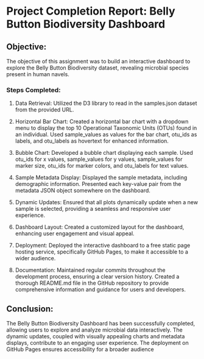 # Project Completion Report: Belly Button Biodiversity Dashboard

## Objective:
The objective of this assignment was to build an interactive dashboard to explore the Belly Button Biodiversity dataset, revealing microbial species present in human navels.

### Steps Completed:

1. Data Retrieval:
Utilized the D3 library to read in the samples.json dataset from the provided URL.

2. Horizontal Bar Chart:
Created a horizontal bar chart with a dropdown menu to display the top 10 Operational Taxonomic Units (OTUs) found in an individual.
Used sample_values as values for the bar chart, otu_ids as labels, and otu_labels as hovertext for enhanced information.

3. Bubble Chart:
Developed a bubble chart displaying each sample.
Used otu_ids for x values, sample_values for y values, sample_values for marker size, otu_ids for marker colors, and otu_labels for text values.

4. Sample Metadata Display:
Displayed the sample metadata, including demographic information.
Presented each key-value pair from the metadata JSON object somewhere on the dashboard.

5. Dynamic Updates:
Ensured that all plots dynamically update when a new sample is selected, providing a seamless and responsive user experience.

6. Dashboard Layout:
Created a customized layout for the dashboard, enhancing user engagement and visual appeal.

7. Deployment:
Deployed the interactive dashboard to a free static page hosting service, specifically GitHub Pages, to make it accessible to a wider audience.

8. Documentation:
Maintained regular commits throughout the development process, ensuring a clear version history.
Created a thorough README.md file in the GitHub repository to provide comprehensive information and guidance for users and developers.

## Conclusion:
The Belly Button Biodiversity Dashboard has been successfully completed, allowing users to explore and analyze microbial data interactively. The dynamic updates, coupled with visually appealing charts and metadata displays, contribute to an engaging user experience. The deployment on GitHub Pages ensures accessibility for a broader audience